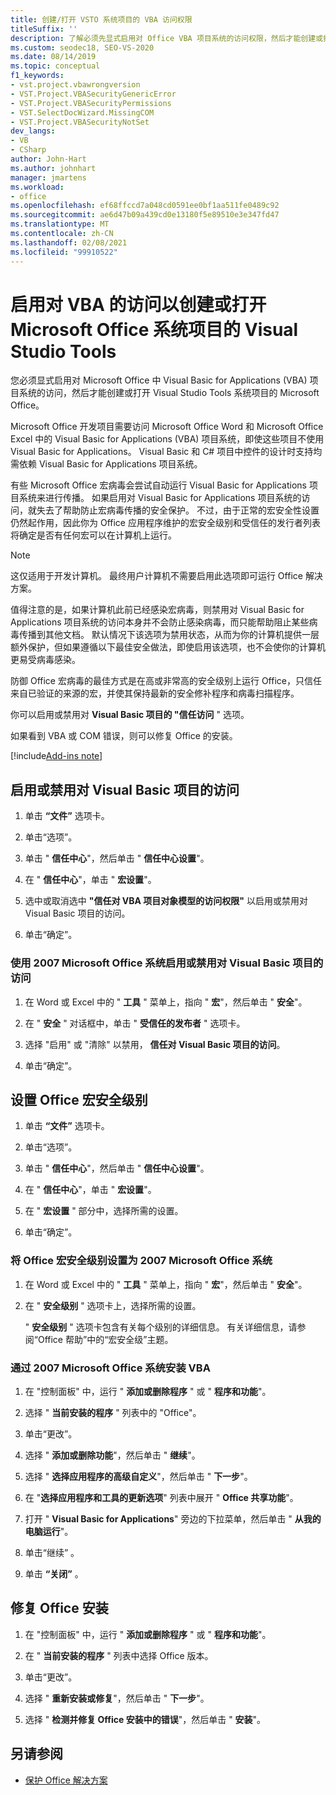 ```yaml
---
title: 创建/打开 VSTO 系统项目的 VBA 访问权限
titleSuffix: ''
description: 了解必须先显式启用对 Office VBA 项目系统的访问权限，然后才能创建或打开 Visual Studio Tools for Office 系统项目。
ms.custom: seodec18, SEO-VS-2020
ms.date: 08/14/2019
ms.topic: conceptual
f1_keywords:
- vst.project.vbawrongversion
- VST.Project.VBASecurityGenericError
- VST.Project.VBASecurityPermissions
- VST.SelectDocWizard.MissingCOM
- VST.Project.VBASecurityNotSet
dev_langs:
- VB
- CSharp
author: John-Hart
ms.author: johnhart
manager: jmartens
ms.workload:
- office
ms.openlocfilehash: ef68ffccd7a048cd0591ee0bf1aa511fe0489c92
ms.sourcegitcommit: ae6d47b09a439cd0e13180f5e89510e3e347fd47
ms.translationtype: MT
ms.contentlocale: zh-CN
ms.lasthandoff: 02/08/2021
ms.locfileid: "99910522"
---
```

# <a name="enable-access-to-vba-to-create-or-open-a-visual-studio-tools-for-the-microsoft-office-system-project"></a>启用对 VBA 的访问以创建或打开 Microsoft Office 系统项目的 Visual Studio Tools

您必须显式启用对 Microsoft Office 中 Visual Basic for Applications (VBA) 项目系统的访问，然后才能创建或打开 Visual Studio Tools 系统项目的 Microsoft Office。

 Microsoft Office 开发项目需要访问 Microsoft Office Word 和 Microsoft Office Excel 中的 Visual Basic for Applications (VBA) 项目系统，即使这些项目不使用 Visual Basic for Applications。 Visual Basic 和 C# 项目中控件的设计时支持均需依赖 Visual Basic for Applications 项目系统。

 有些 Microsoft Office 宏病毒会尝试自动运行 Visual Basic for Applications 项目系统来进行传播。 如果启用对 Visual Basic for Applications 项目系统的访问，就失去了帮助防止宏病毒传播的安全保护。 不过，由于正常的宏安全性设置仍然起作用，因此你为 Office 应用程序维护的宏安全级别和受信任的发行者列表将确定是否有任何宏可以在计算机上运行。

> [!NOTE]
> 这仅适用于开发计算机。 最终用户计算机不需要启用此选项即可运行 Office 解决方案。

 值得注意的是，如果计算机此前已经感染宏病毒，则禁用对 Visual Basic for Applications 项目系统的访问本身并不会防止感染病毒，而只能帮助阻止某些病毒传播到其他文档。 默认情况下该选项为禁用状态，从而为你的计算机提供一层额外保护，但如果遵循以下最佳安全做法，即使启用该选项，也不会使你的计算机更易受病毒感染。

 防御 Office 宏病毒的最佳方式是在高或非常高的安全级别上运行 Office，只信任来自已验证的来源的宏，并使其保持最新的安全修补程序和病毒扫描程序。

 你可以启用或禁用对 **Visual Basic 项目的 "信任访问** " 选项。

 如果看到 VBA 或 COM 错误，则可以修复 Office 的安装。

[!include[Add-ins note](includes/addinsnote.md)]

## <a name="to-enable-or-disable-access-to-visual-basic-projects"></a>启用或禁用对 Visual Basic 项目的访问

1. 单击 **“文件”** 选项卡。

2. 单击“选项”。

3. 单击 " **信任中心**"，然后单击 " **信任中心设置**"。

4. 在 " **信任中心**"，单击 " **宏设置**"。

5. 选中或取消选中 **"信任对 VBA 项目对象模型的访问权限"** 以启用或禁用对 Visual Basic 项目的访问。

6. 单击“确定”。

### <a name="to-enable-or-disable-access-to-visual-basic-projects-with-the-2007-microsoft-office-system"></a>使用 2007 Microsoft Office 系统启用或禁用对 Visual Basic 项目的访问

1. 在 Word 或 Excel 中的 " **工具** " 菜单上，指向 " **宏**"，然后单击 " **安全**"。

2. 在 " **安全** " 对话框中，单击 " **受信任的发布者** " 选项卡。

3. 选择 "启用" 或 "清除" 以禁用， **信任对 Visual Basic 项目的访问**。

4. 单击“确定”。

## <a name="to-set-your-office-macro-security-level"></a>设置 Office 宏安全级别

1. 单击 **“文件”** 选项卡。

2. 单击“选项”。

3. 单击 " **信任中心**"，然后单击 " **信任中心设置**"。

4. 在 " **信任中心**"，单击 " **宏设置**"。

5. 在 " **宏设置** " 部分中，选择所需的设置。

6. 单击“确定”。

### <a name="to-set-your-office-macro-security-level-with-the-2007-microsoft-office-system"></a>将 Office 宏安全级别设置为 2007 Microsoft Office 系统

1. 在 Word 或 Excel 中的 " **工具** " 菜单上，指向 " **宏**"，然后单击 " **安全**"。

2. 在 " **安全级别** " 选项卡上，选择所需的设置。

    " **安全级别** " 选项卡包含有关每个级别的详细信息。 有关详细信息，请参阅“Office 帮助”中的“宏安全级”主题。

### <a name="to-install-vba-with-the-2007-microsoft-office-system"></a>通过 2007 Microsoft Office 系统安装 VBA

1. 在 "控制面板" 中，运行 " **添加或删除程序** " 或 " **程序和功能**"。

2. 选择 " **当前安装的程序** " 列表中的 "Office"。

3. 单击“更改”。

4. 选择 " **添加或删除功能**"，然后单击 " **继续**"。

5. 选择 " **选择应用程序的高级自定义**"，然后单击 " **下一步**"。

6. 在 "**选择应用程序和工具的更新选项**" 列表中展开 " **Office 共享功能**"。

7. 打开 " **Visual Basic for Applications**" 旁边的下拉菜单，然后单击 " **从我的电脑运行**"。

8. 单击“继续” 。

9. 单击 **“关闭”** 。

## <a name="to-repair-your-installation-of-office"></a>修复 Office 安装

1. 在 "控制面板" 中，运行 " **添加或删除程序** " 或 " **程序和功能**"。

2. 在 " **当前安装的程序** " 列表中选择 Office 版本。

3. 单击“更改”。

4. 选择 " **重新安装或修复**"，然后单击 " **下一步**"。

5. 选择 " **检测并修复 Office 安装中的错误**"，然后单击 " **安装**"。

## <a name="see-also"></a>另请参阅
- [保护 Office 解决方案](../vsto/securing-office-solutions.md)
